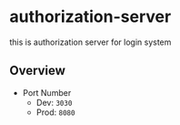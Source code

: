 # authorization-server
this is authorization server for login system


## Overview

* Port Number
    * Dev: `3030`
    * Prod: `8080` 
